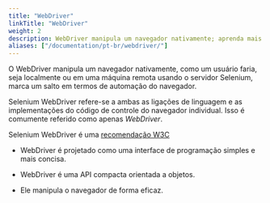 ```yaml
---
title: "WebDriver"
linkTitle: "WebDriver"
weight: 2
description: WebDriver manipula um navegador nativamente; aprenda mais sobre isso.
aliases: ["/documentation/pt-br/webdriver/"]
---
```


O WebDriver manipula um navegador nativamente, como um usuário faria, seja localmente
ou em uma máquina remota usando o servidor Selenium,
marca um salto em termos de automação do navegador.

Selenium WebDriver refere-se a ambas as ligações de linguagem
e as implementações do código de controle do navegador individual.
Isso é comumente referido como apenas _WebDriver_.

Selenium WebDriver é uma [recomendação W3C](https://www.w3.org/TR/webdriver1/)

* WebDriver é projetado como uma interface de programação simples e mais concisa.

* WebDriver é uma API compacta orientada a objetos.

* Ele manipula o navegador de forma eficaz.
